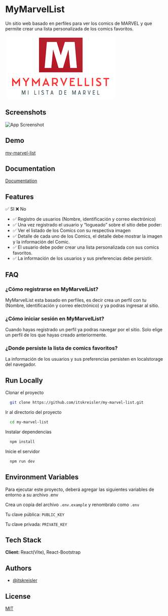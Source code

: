 
# MyMarvelList

Un sitio web basado en perfiles para ver los comics de MARVEL y que permite crear una lista personalizada de los comics favoritos.

![Logo](https://raw.githubusercontent.com/itskreisler/my-marvel-list/master/public/img/logo_landscape_mini.png)

## Screenshots

![App Screenshot](https://via.placeholder.com/468x300?text=App+Screenshot+Here)

## Demo

[my-marvel-list](https://itskreisler.github.io/my-marvel-list)

## Documentation

[Documentation](https://linktodocumentation)

## Features

✅ SI ❌ No

- ✅ Registro de usuarios (Nombre, identificación y correo electrónico)
- ✅ Una vez registrado el usuario y “logueado” sobre el sitio debe poder:
- ✅ Ver el listado de los Comics con su respectiva imagen
- ✅ Detalle de cada uno de los Comics, el detalle debe mostrar la imagen y la información del Comic.
- ✅ El usuario debe poder crear una lista personalizada con sus comics favoritos.
- ✅ La información de los usuarios y sus preferencias debe persistir.

## FAQ

### ¿Cómo registrarse en MyMarvelList?

MyMarvelList esta basado en perfiles, es decir crea un perfil con tu (Nombre, identificación y correo electrónico) y ya podras ingresar al sitio.

### ¿Cómo iniciar sesión en MyMarvelList?

Cuando hayas registrado un perfil ya podras navegar por el sitio. Solo elige un perfil de los que hayas creado anteriormente.

### ¿Donde persiste la lista de comics favoritos?

La información de los usuarios y sus preferencias persisten en localstorage del navegador.

## Run Locally

Clonar el proyecto

```bash
  git clone https://github.com/itskreisler/my-marvel-list.git
```

Ir al directorio del proyecto

```bash
  cd my-marvel-list
```

Instalar dependencias

```bash
  npm install
```

Inicie el servidor

```bash
  npm run dev
```

## Environment Variables

Para ejecutar este proyecto, deberá agregar las siguientes variables de entorno a su archivo .env

Crea un copia del archivo `.env.example` y renombralo como `.env`

Tu clave pública:
`PUBLIC_KEY`

Tu clave privada:
`PRIVATE_KEY`

## Tech Stack

**Client:** React(Vite), React-Bootstrap

## Authors

- [@itskreisler](https://www.github.com/itskreisler)

## License

[MIT](https://choosealicense.com/licenses/mit/)
